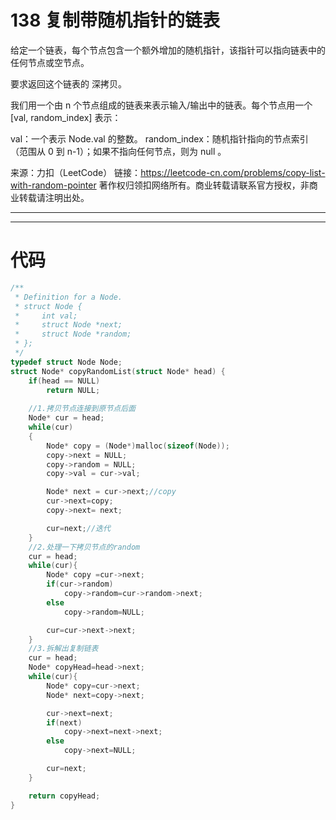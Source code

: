 # 138  复制带随机指针的链表

给定一个链表，每个节点包含一个额外增加的随机指针，该指针可以指向链表中的任何节点或空节点。

要求返回这个链表的 深拷贝。 

我们用一个由 n 个节点组成的链表来表示输入/输出中的链表。每个节点用一个 [val, random_index] 表示：

val：一个表示 Node.val 的整数。
random_index：随机指针指向的节点索引（范围从 0 到 n-1）；如果不指向任何节点，则为  null 。

来源：力扣（LeetCode）
链接：https://leetcode-cn.com/problems/copy-list-with-random-pointer
著作权归领扣网络所有。商业转载请联系官方授权，非商业转载请注明出处。

***





***

# 代码



```c
/**
 * Definition for a Node.
 * struct Node {
 *     int val;
 *     struct Node *next;
 *     struct Node *random;
 * };
 */
typedef struct Node Node;
struct Node* copyRandomList(struct Node* head) {
	if(head == NULL)
        return NULL;
    
    //1.拷贝节点连接到原节点后面
    Node* cur = head;
    while(cur)
    {
        Node* copy = (Node*)malloc(sizeof(Node));
        copy->next = NULL;
        copy->random = NULL;
        copy->val = cur->val;

        Node* next = cur->next;//copy
        cur->next=copy;
        copy->next= next;

        cur=next;//迭代
    }
    //2.处理一下拷贝节点的random
    cur = head;
    while(cur){
        Node* copy =cur->next;
        if(cur->random)
            copy->random=cur->random->next;
        else
            copy->random=NULL;

        cur=cur->next->next;
    }
    //3.拆解出复制链表
    cur = head;
    Node* copyHead=head->next;
    while(cur){
        Node* copy=cur->next;
        Node* next=copy->next;

        cur->next=next;
        if(next)
            copy->next=next->next;
        else    
            copy->next=NULL;

        cur=next;
    }

    return copyHead;
}
```

